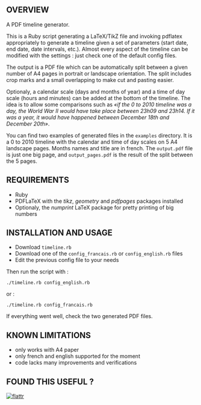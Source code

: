 ## OVERVIEW

A PDF timeline generator.

This is a Ruby script generating a LaTeX/TikZ file and invoking
pdflatex appropriately to generate a timeline given a set of
parameters (start date, end date, date intervals, etc.). Almost every
aspect of the timeline can be modified with the settings : just check
one of the default config files.

The output is a PDF file which can be automatically split between a
given number of A4 pages in portrait or landscape orientation. The
split includes crop marks and a small overlapping to make cut and
pasting easier.

Optionaly, a calendar scale (days and months of year) and a time of
day scale (hours and minutes) can be added at the bottom of the
timeline. The idea is to allow some comparisons such as *«if the 0 to
2010 timeline was a day, the World War II would have take place
between 23h09 and 23h14. If it was a year, it would have happened
between December 18th and December 20th»*.

You can find two examples of generated files in the `examples`
directory. It is a 0 to 2010 timeline with the calendar and time of
day scales on 5 A4 landscape pages. Months names and title are in
french. The `output.pdf` file is just one big page, and
`output_pages.pdf` is the result of the split between the 5 pages.

## REQUIREMENTS

- Ruby
- PDFLaTeX with the *tikz*, *geometry* and *pdfpages* packages installed
- Optionaly, the *numprint* LaTeX package for pretty printing of big numbers

## INSTALLATION AND USAGE

- Download `timeline.rb`
- Download one of the `config_francais.rb` or `config_english.rb` files
- Edit the previous config file to your needs

Then run the script with : 

    ./timeline.rb config_english.rb

or :

    ./timeline.rb config_francais.rb

If everything went well, check the two generated PDF files.

## KNOWN LIMITATIONS

- only works with A4 paper
- only french and english supported for the moment
- code lacks many improvements and verifications

## FOUND THIS USEFUL ?

[![flattr](http://api.flattr.com/button/button-compact-static-100x17.png)](http://flattr.com/thing/51784/PDF-timeline-generator)
